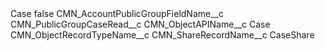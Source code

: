 <?xml version="1.0" encoding="UTF-8"?>
<CustomMetadata xmlns="http://soap.sforce.com/2006/04/metadata" xmlns:xsi="http://www.w3.org/2001/XMLSchema-instance" xmlns:xsd="http://www.w3.org/2001/XMLSchema">
    <label>Case</label>
    <protected>false</protected>
    <values>
        <field>CMN_AccountPublicGroupFieldName__c</field>
        <value xsi:type="xsd:string">CMN_PublicGroupCaseRead__c</value>
    </values>
    <values>
        <field>CMN_ObjectAPIName__c</field>
        <value xsi:type="xsd:string">Case</value>
    </values>
    <values>
        <field>CMN_ObjectRecordTypeName__c</field>
        <value xsi:nil="true"/>
    </values>
    <values>
        <field>CMN_ShareRecordName__c</field>
        <value xsi:type="xsd:string">CaseShare</value>
    </values>
</CustomMetadata>
